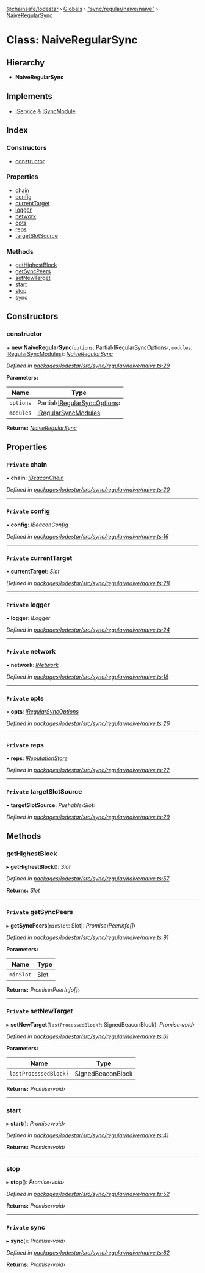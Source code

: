 [@chainsafe/lodestar](../README.md) › [Globals](../globals.md) › ["sync/regular/naive/naive"](../modules/_sync_regular_naive_naive_.md) › [NaiveRegularSync](_sync_regular_naive_naive_.naiveregularsync.md)

# Class: NaiveRegularSync

## Hierarchy

* **NaiveRegularSync**

## Implements

* [IService](../interfaces/_node_nodejs_.iservice.md) & [ISyncModule](../interfaces/_sync_interface_.isyncmodule.md)

## Index

### Constructors

* [constructor](_sync_regular_naive_naive_.naiveregularsync.md#constructor)

### Properties

* [chain](_sync_regular_naive_naive_.naiveregularsync.md#private-chain)
* [config](_sync_regular_naive_naive_.naiveregularsync.md#private-config)
* [currentTarget](_sync_regular_naive_naive_.naiveregularsync.md#private-currenttarget)
* [logger](_sync_regular_naive_naive_.naiveregularsync.md#private-logger)
* [network](_sync_regular_naive_naive_.naiveregularsync.md#private-network)
* [opts](_sync_regular_naive_naive_.naiveregularsync.md#private-opts)
* [reps](_sync_regular_naive_naive_.naiveregularsync.md#private-reps)
* [targetSlotSource](_sync_regular_naive_naive_.naiveregularsync.md#private-targetslotsource)

### Methods

* [getHighestBlock](_sync_regular_naive_naive_.naiveregularsync.md#gethighestblock)
* [getSyncPeers](_sync_regular_naive_naive_.naiveregularsync.md#private-getsyncpeers)
* [setNewTarget](_sync_regular_naive_naive_.naiveregularsync.md#private-setnewtarget)
* [start](_sync_regular_naive_naive_.naiveregularsync.md#start)
* [stop](_sync_regular_naive_naive_.naiveregularsync.md#stop)
* [sync](_sync_regular_naive_naive_.naiveregularsync.md#private-sync)

## Constructors

###  constructor

\+ **new NaiveRegularSync**(`options`: Partial‹[IRegularSyncOptions](../interfaces/_sync_regular_options_.iregularsyncoptions.md)›, `modules`: [IRegularSyncModules](../modules/_sync_regular_interface_.md#iregularsyncmodules)): *[NaiveRegularSync](_sync_regular_naive_naive_.naiveregularsync.md)*

*Defined in [packages/lodestar/src/sync/regular/naive/naive.ts:29](https://github.com/ChainSafe/lodestar/blob/aa20a3bfb/packages/lodestar/src/sync/regular/naive/naive.ts#L29)*

**Parameters:**

Name | Type |
------ | ------ |
`options` | Partial‹[IRegularSyncOptions](../interfaces/_sync_regular_options_.iregularsyncoptions.md)› |
`modules` | [IRegularSyncModules](../modules/_sync_regular_interface_.md#iregularsyncmodules) |

**Returns:** *[NaiveRegularSync](_sync_regular_naive_naive_.naiveregularsync.md)*

## Properties

### `Private` chain

• **chain**: *[IBeaconChain](../interfaces/_chain_interface_.ibeaconchain.md)*

*Defined in [packages/lodestar/src/sync/regular/naive/naive.ts:20](https://github.com/ChainSafe/lodestar/blob/aa20a3bfb/packages/lodestar/src/sync/regular/naive/naive.ts#L20)*

___

### `Private` config

• **config**: *IBeaconConfig*

*Defined in [packages/lodestar/src/sync/regular/naive/naive.ts:16](https://github.com/ChainSafe/lodestar/blob/aa20a3bfb/packages/lodestar/src/sync/regular/naive/naive.ts#L16)*

___

### `Private` currentTarget

• **currentTarget**: *Slot*

*Defined in [packages/lodestar/src/sync/regular/naive/naive.ts:28](https://github.com/ChainSafe/lodestar/blob/aa20a3bfb/packages/lodestar/src/sync/regular/naive/naive.ts#L28)*

___

### `Private` logger

• **logger**: *ILogger*

*Defined in [packages/lodestar/src/sync/regular/naive/naive.ts:24](https://github.com/ChainSafe/lodestar/blob/aa20a3bfb/packages/lodestar/src/sync/regular/naive/naive.ts#L24)*

___

### `Private` network

• **network**: *[INetwork](../interfaces/_network_interface_.inetwork.md)*

*Defined in [packages/lodestar/src/sync/regular/naive/naive.ts:18](https://github.com/ChainSafe/lodestar/blob/aa20a3bfb/packages/lodestar/src/sync/regular/naive/naive.ts#L18)*

___

### `Private` opts

• **opts**: *[IRegularSyncOptions](../interfaces/_sync_regular_options_.iregularsyncoptions.md)*

*Defined in [packages/lodestar/src/sync/regular/naive/naive.ts:26](https://github.com/ChainSafe/lodestar/blob/aa20a3bfb/packages/lodestar/src/sync/regular/naive/naive.ts#L26)*

___

### `Private` reps

• **reps**: *[IReputationStore](../interfaces/_sync_ireputation_.ireputationstore.md)*

*Defined in [packages/lodestar/src/sync/regular/naive/naive.ts:22](https://github.com/ChainSafe/lodestar/blob/aa20a3bfb/packages/lodestar/src/sync/regular/naive/naive.ts#L22)*

___

### `Private` targetSlotSource

• **targetSlotSource**: *Pushable‹Slot›*

*Defined in [packages/lodestar/src/sync/regular/naive/naive.ts:29](https://github.com/ChainSafe/lodestar/blob/aa20a3bfb/packages/lodestar/src/sync/regular/naive/naive.ts#L29)*

## Methods

###  getHighestBlock

▸ **getHighestBlock**(): *Slot*

*Defined in [packages/lodestar/src/sync/regular/naive/naive.ts:57](https://github.com/ChainSafe/lodestar/blob/aa20a3bfb/packages/lodestar/src/sync/regular/naive/naive.ts#L57)*

**Returns:** *Slot*

___

### `Private` getSyncPeers

▸ **getSyncPeers**(`minSlot`: Slot): *Promise‹PeerInfo[]›*

*Defined in [packages/lodestar/src/sync/regular/naive/naive.ts:91](https://github.com/ChainSafe/lodestar/blob/aa20a3bfb/packages/lodestar/src/sync/regular/naive/naive.ts#L91)*

**Parameters:**

Name | Type |
------ | ------ |
`minSlot` | Slot |

**Returns:** *Promise‹PeerInfo[]›*

___

### `Private` setNewTarget

▸ **setNewTarget**(`lastProcessedBlock?`: SignedBeaconBlock): *Promise‹void›*

*Defined in [packages/lodestar/src/sync/regular/naive/naive.ts:61](https://github.com/ChainSafe/lodestar/blob/aa20a3bfb/packages/lodestar/src/sync/regular/naive/naive.ts#L61)*

**Parameters:**

Name | Type |
------ | ------ |
`lastProcessedBlock?` | SignedBeaconBlock |

**Returns:** *Promise‹void›*

___

###  start

▸ **start**(): *Promise‹void›*

*Defined in [packages/lodestar/src/sync/regular/naive/naive.ts:41](https://github.com/ChainSafe/lodestar/blob/aa20a3bfb/packages/lodestar/src/sync/regular/naive/naive.ts#L41)*

**Returns:** *Promise‹void›*

___

###  stop

▸ **stop**(): *Promise‹void›*

*Defined in [packages/lodestar/src/sync/regular/naive/naive.ts:52](https://github.com/ChainSafe/lodestar/blob/aa20a3bfb/packages/lodestar/src/sync/regular/naive/naive.ts#L52)*

**Returns:** *Promise‹void›*

___

### `Private` sync

▸ **sync**(): *Promise‹void›*

*Defined in [packages/lodestar/src/sync/regular/naive/naive.ts:82](https://github.com/ChainSafe/lodestar/blob/aa20a3bfb/packages/lodestar/src/sync/regular/naive/naive.ts#L82)*

**Returns:** *Promise‹void›*
